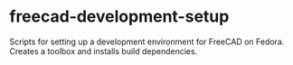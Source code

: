 # freecad-development-setup
Scripts for setting up a development environment for FreeCAD on Fedora.  
Creates a toolbox and installs build dependencies. 